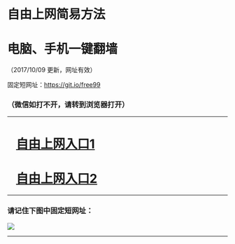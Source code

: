 ﻿# 自由上网简易方法

# 电脑、手机一键翻墙

（2017/10/09 更新，网址有效）

固定短网址：https://git.io/free99

### （微信如打不开，请转到浏览器打开）


***





# &nbsp;&nbsp; <a href="http://ft282566713.fwq-tz-1001.info/fwqtz01.html?t=100900114976 " target="_blank">自由上网入口1</a>
# &nbsp;&nbsp; <a href="http://ft2657120281.fwq-tz-1002.info/fwqtz02.html?t=100900110710 " target="_blank">自由上网入口2</a>
***

### 请记住下图中固定短网址：

<img src="https://s3-us-west-2.amazonaws.com/fwq-1001/yjfq-20170905okok.png" /> 


***

